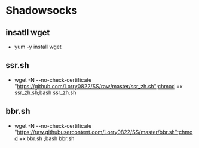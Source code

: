 # Shadowsocks

## insatll wget
* yum -y install wget

## ssr.sh
* wget -N --no-check-certificate "https://github.com/Lorry0822/SS/raw/master/ssr_zh.sh";chmod +x ssr_zh.sh;bash ssr_zh.sh

## bbr.sh
* wget -N --no-check-certificate "https://raw.githubusercontent.com/Lorry0822/SS/master/bbr.sh";chmod +x bbr.sh ;bash bbr.sh
